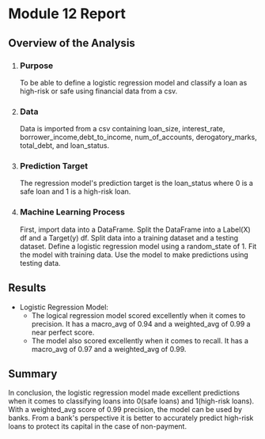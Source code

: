 # Module 12 Report

## Overview of the Analysis


1. ### Purpose
    To be able to define a logistic regression model and classify a loan as high-risk or safe using financial data from a csv.

2. ### Data
    Data is imported from a csv containing loan_size, interest_rate, borrower_income,debt_to_income, num_of_accounts, derogatory_marks, total_debt, and loan_status.

3. ### Prediction Target
    The regression model's prediction target is the loan_status where 0 is a safe loan and 1 is a high-risk loan.

4. ### Machine Learning Process
    First, import data into a DataFrame. Split the DataFrame into a Label(X) df and a Target(y) df. Split data into a training dataset and a testing dataset. Define a logistic regression model using a random_state of 1. Fit the model with training data. Use the model to make predictions using testing data.

## Results


* Logistic Regression Model:
    * The logical regression model scored excellently when it comes to precision. It has a macro_avg of 0.94 and a weighted_avg of 0.99 a near perfect score. 
    * The model also scored excellently when it comes to recall.
    It has a macro_avg of 0.97 and a weighted_avg of 0.99.

## Summary

In conclusion, the logistic regression model made excellent predictions when it comes to classifying loans into 0(safe loans) and 1(high-risk loans). With a weighted_avg score of 0.99 precision, the model can be used by banks. From a bank's perspective it is better to accurately predict high-risk loans to protect its capital in the case of non-payment.
